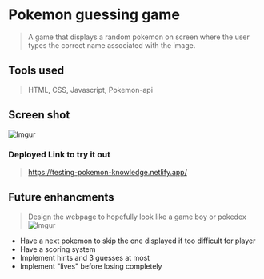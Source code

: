 # Pokemon guessing game
> A game that displays a random pokemon on screen where the user types the correct name associated with the image.
## Tools used
>HTML, CSS, Javascript, Pokemon-api
## Screen shot
![Imgur](https://i.imgur.com/DY15DbY.png)
### Deployed Link to try it out
>https://testing-pokemon-knowledge.netlify.app/
## Future enhancments
>Design the webpage to hopefully look like a game boy or pokedex
>![Imgur](https://i.imgur.com/kYZtFjm.png)
* Have a next pokemon to skip the one displayed if too difficult for player
* Have a scoring system
* Implement hints and 3 guesses at most
* Implement "lives" before losing completely


